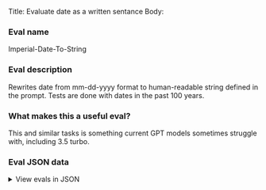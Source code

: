 Title: Evaluate date as a written sentance
Body:

### Eval name

Imperial-Date-To-String

### Eval description

Rewrites date from mm-dd-yyyy format to human-readable string defined in the prompt. Tests are done with dates in the
past 100 years.

### What makes this a useful eval?

This and similar tasks is something current GPT models sometimes struggle with, including 3.5 turbo.

### Eval JSON data

<details>

  <summary>View evals in JSON</summary>

### Eval

  ```jsonl

{"input": [{"role": "system", "content": "Convert the user's date from mm-dd-yyyy to a sentance with Weekday, Month day, Year. The month in the sentance should be written out. Respond with your conversion only"}, {"role": "user", "content": "1945-07-12"}], "ideal": "Thursday, July 12, 1945."}

{"input": [{"role": "system", "content": "Convert the user's date from mm-dd-yyyy to a sentance with Weekday, Month day, Year. The month in the sentance should be written out. Respond with your conversion only"}, {"role": "user", "content": "1979-10-23"}], "ideal": "Tuesday, October 23, 1979."}

{"input": [{"role": "system", "content": "Convert the user's date from mm-dd-yyyy to a sentance with Weekday, Month day, Year. The month in the sentance should be written out. Respond with your conversion only"}, {"role": "user", "content": "1974-07-11"}], "ideal": "Thursday, July 11, 1974."}

{"input": [{"role": "system", "content": "Convert the user's date from mm-dd-yyyy to a sentance with Weekday, Month day, Year. The month in the sentance should be written out. Respond with your conversion only"}, {"role": "user", "content": "2021-05-19"}], "ideal": "Wednesday, May 19, 2021."}

{"input": [{"role": "system", "content": "Convert the user's date from mm-dd-yyyy to a sentance with Weekday, Month day, Year. The month in the sentance should be written out. Respond with your conversion only"}, {"role": "user", "content": "1923-07-09"}], "ideal": "Monday, July 9, 1923."}



  ```

</details>


